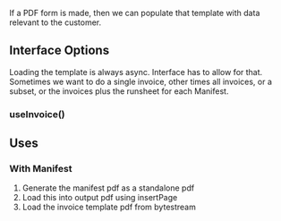 If a PDF form is made, then we can populate that template with data relevant to the customer.

## Interface Options
Loading the template is always async.  Interface has to allow for that.
Sometimes we want to do a single invoice, other times all invoices, or a subset, or the invoices plus the runsheet for each Manifest.

### useInvoice()

## Uses

### With Manifest
1. Generate the manifest pdf as a standalone pdf
2. Load this into output pdf using insertPage
3. Load the invoice template pdf from bytestream

### 